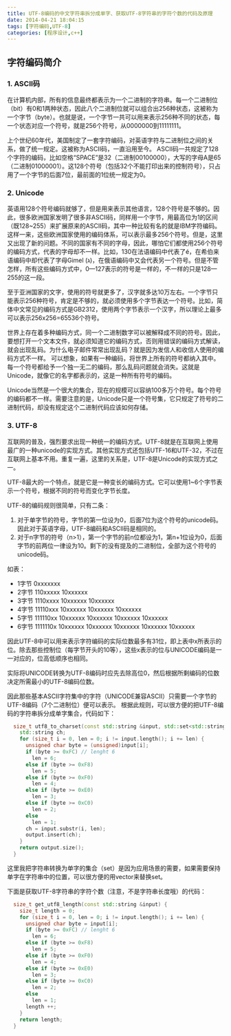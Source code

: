 ```yaml
---
title: UTF-8编码的中文字符串拆分成单字、获取UTF-8字符串的字符个数的代码及原理
date: 2014-04-21 18:04:15
tags: [字符编码,UTF-8]
categories: [程序设计,c++]
---
```

## 字符编码简介

### 1. ASCII码

在计算机内部，所有的信息最终都表示为一个二进制的字符串。每一个二进制位（bit）有0和1两种状态，因此八个二进制位就可以组合出256种状态，这被称为一个字节（byte）。也就是说，一个字节一共可以用来表示256种不同的状态，每一个状态对应一个符号，就是256个符号，从0000000到11111111。

上个世纪60年代，美国制定了一套字符编码，对英语字符与二进制位之间的关系，做了统一规定。这被称为ASCII码，一直沿用至今。
ASCII码一共规定了128个字符的编码，比如空格“SPACE”是32（二进制00100000），大写的字母A是65（二进制01000001）。这128个符号（包括32个不能打印出来的控制符号），只占用了一个字节的后面7位，最前面的1位统一规定为0。

### 2. Unicode

英语用128个符号编码就够了，但是用来表示其他语言，128个符号是不够的。因此，很多欧洲国家发明了很多非ASCII码，同样用一个字节，用最高位为1的区间（既128~255）来扩展原来的ASCII码，其中一种比较有名的就是IBM字符编码。这样一来，这些欧洲国家使用的编码体系，可以表示最多256个符号。但是，这里又出现了新的问题。不同的国家有不同的字母，因此，哪怕它们都使用256个符号的编码方式，代表的字母却不一样。比如，130在法语编码中代表了é，在希伯来语编码中却代表了字母Gimel (ג)，在俄语编码中又会代表另一个符号。但是不管怎样，所有这些编码方式中，0—127表示的符号是一样的，不一样的只是128—255的这一段。

<!-- more -->

至于亚洲国家的文字，使用的符号就更多了，汉字就多达10万左右。一个字节只能表示256种符号，肯定是不够的，就必须使用多个字节表达一个符号。比如，简体中文常见的编码方式是GB2312，使用两个字节表示一个汉字，所以理论上最多可以表示256x256=65536个符号。

世界上存在着多种编码方式，同一个二进制数字可以被解释成不同的符号。因此，要想打开一个文本文件，就必须知道它的编码方式，否则用错误的编码方式解读，就会出现乱码。为什么电子邮件常常出现乱码？就是因为发信人和收信人使用的编码方式不一样。
可以想象，如果有一种编码，将世界上所有的符号都纳入其中。每一个符号都给予一个独一无二的编码，那么乱码问题就会消失。这就是Unicode，就像它的名字都表示的，这是一种所有符号的编码。

Unicode当然是一个很大的集合，现在的规模可以容纳100多万个符号。每个符号的编码都不一样。需要注意的是，Unicode只是一个符号集，它只规定了符号的二进制代码，却没有规定这个二进制代码应该如何存储。

### 3. UTF-8

互联网的普及，强烈要求出现一种统一的编码方式。UTF-8就是在互联网上使用最广的一种unicode的实现方式。其他实现方式还包括UTF-16和UTF-32，不过在互联网上基本不用。重复一遍，这里的关系是，UTF-8是Unicode的实现方式之一。

UTF-8最大的一个特点，就是它是一种变长的编码方式。它可以使用1~6个字节表示一个符号，根据不同的符号而变化字节长度。

UTF-8的编码规则很简单，只有二条：

1. 对于单字节的符号，字节的第一位设为0，后面7位为这个符号的unicode码。因此对于英语字母，UTF-8编码和ASCII码是相同的。
2. 对于n字节的符号（n>1），第一个字节的前n位都设为1，第n+1位设为0，后面字节的前两位一律设为10。剩下的没有提及的二进制位，全部为这个符号的unicode码。

如表： 
- 1字节 0xxxxxxx 
- 2字节 110xxxxx 10xxxxxx 
- 3字节 1110xxxx 10xxxxxx 10xxxxxx 
- 4字节 11110xxx 10xxxxxx 10xxxxxx 10xxxxxx 
- 5字节 111110xx 10xxxxxx 10xxxxxx 10xxxxxx 10xxxxxx 
- 6字节 1111110x 10xxxxxx 10xxxxxx 10xxxxxx 10xxxxxx 10xxxxxx 

因此UTF-8中可以用来表示字符编码的实际位数最多有31位，即上表中x所表示的位。除去那些控制位（每字节开头的10等），这些x表示的位与UNICODE编码是一一对应的，位高低顺序也相同。 

实际将UNICODE转换为UTF-8编码时应先去除高位0，然后根据所剩编码的位数决定所需最小的UTF-8编码位数。 

因此那些基本ASCII字符集中的字符（UNICODE兼容ASCII）只需要一个字节的UTF-8编码（7个二进制位）便可以表示。 
根据此规则，可以很方便的把UTF-8编码的字符串拆分成单字集合，代码如下：

```c++
  size_t utf8_to_charset(const std::string &input, std::set<std::string> &output) {
    std::string ch; 
    for (size_t i = 0, len = 0; i != input.length(); i += len) {
      unsigned char byte = (unsigned)input[i];
      if (byte >= 0xFC) // lenght 6
        len = 6;  
      else if (byte >= 0xF8)
        len = 5;
      else if (byte >= 0xF0)
        len = 4;
      else if (byte >= 0xE0)
        len = 3;
      else if (byte >= 0xC0)
        len = 2;
      else
        len = 1;
      ch = input.substr(i, len);
      output.insert(ch);
    }   
    return output.size();
  }
```
这里我把字符串转换为单字的集合（set）是因为应用场景的需要，如果需要保持单字在字符串中的位置，可以很方便的用vector来替换set。

下面是获取UTF-8字符串的字符个数（注意，不是字符串长度哦）的代码：

```c++
  size_t get_utf8_length(const std::string &input) {
    size_t length = 0;
    for (size_t i = 0, len = 0; i != input.length(); i += len) {
      unsigned char byte = input[i];
      if (byte >= 0xFC) // lenght 6
        len = 6;  
      else if (byte >= 0xF8)
        len = 5;
      else if (byte >= 0xF0)
        len = 4;
      else if (byte >= 0xE0)
        len = 3;
      else if (byte >= 0xC0)
        len = 2;
      else
        len = 1;
      length ++;
    }   
    return length;
  }
```
